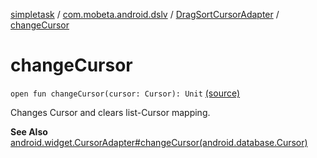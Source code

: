 [simpletask](../../index.md) / [com.mobeta.android.dslv](../index.md) / [DragSortCursorAdapter](index.md) / [changeCursor](.)

# changeCursor

`open fun changeCursor(cursor: Cursor): Unit` [(source)](https://github.com/mpcjanssen/simpletask-android/blob/master/src/main/java/com/mobeta/android/dslv/DragSortCursorAdapter.java#L72)

Changes Cursor and clears list-Cursor mapping.

**See Also**
[android.widget.CursorAdapter#changeCursor(android.database.Cursor)](#)

